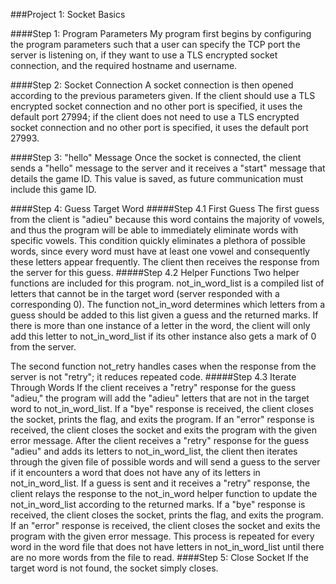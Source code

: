 ###Project 1: Socket Basics

####Step 1: Program Parameters
My program first begins by configuring the program parameters such that a user can specify the TCP port the server is listening on, if they want to use a TLS encrypted socket connection, and the required hostname and username.

####Step 2: Socket Connection 
A socket connection is then opened according to the previous parameters given. If the client should use a TLS encrypted socket connection and no other port is specified, it uses the default port 27994; if the client does not need to use a TLS encrypted socket connection and no other port is specified, it uses the default port 27993.

####Step 3: "hello" Message
Once the socket is connected, the client sends a "hello" message to the server and it receives a "start" message that details the game ID. This value is saved, as future communication must include this game ID.

####Step 4: Guess Target Word 
#####Step 4.1 First Guess
The first guess from the client is "adieu" because this word contains the majority of vowels, and thus the program will be able to immediately eliminate words with specific vowels. This condition quickly eliminates a plethora of possible words, since every word must have at least one vowel and consequently these letters appear frequently. The client then receives the response from the server for this guess.
#####Step 4.2 Helper Functions
Two helper functions are included for this program. not_in_word_list is a compiled list of letters that cannot be in the target word (server responded with a corresponding 0). The function not_in_word determines which letters from a guess should be added to this list given a guess and the returned marks. If there is more than one instance of a letter in the word, the client will only add this letter to not_in_word_list if its other instance also gets a mark of 0 from the server.

The second function not_retry handles cases when the response from the server is not "retry"; it reduces repeated code.
#####Step 4.3 Iterate Through Words
If the client receives a "retry" response for the guess "adieu," the program will add the "adieu" letters that are not in the target word to not_in_word_list. If a "bye" response is received, the client closes the socket, prints the flag, and exits the program. If an "error" response is received, the client closes the socket and exits the program with the given error message.
After the client receives a "retry" response for the guess "adieu" and adds its letters to not_in_word_list, the client then iterates through the given file of possible words and will send a guess to the server if it encounters a word that does not have any of its letters in not_in_word_list. If a guess is sent and it receives a "retry" response, the client relays the response to the not_in_word helper function to update the not_in_word_list according to the returned marks. If a "bye" response is received, the client closes the socket, prints the flag, and exits the program. If an "error" response is received, the client closes the socket and exits the program with the given error message. 
This process is repeated for every word in the word file that does not have letters in not_in_word_list until there are no more words from the file to read.
####Step 5: Close Socket
If the target word is not found, the socket simply closes.
